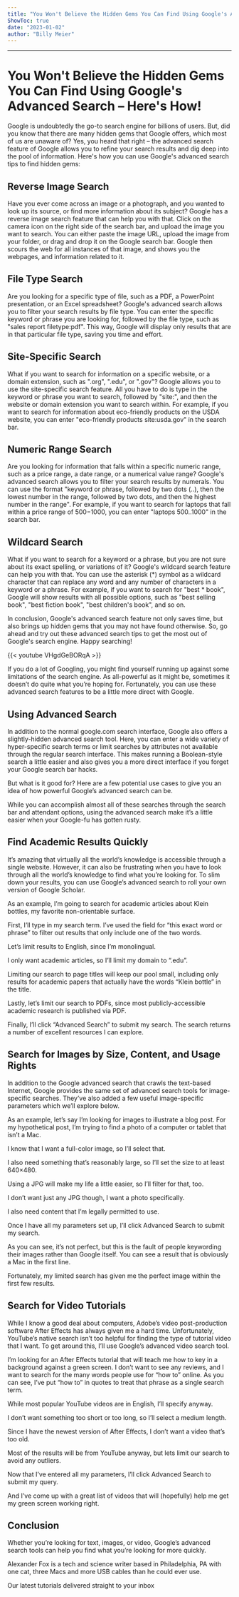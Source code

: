 ```yaml
---
title: "You Won't Believe the Hidden Gems You Can Find Using Google's Advanced Search – Here's How!"
ShowToc: true 
date: "2023-01-02"
author: "Billy Meier"
---
```

*****
# You Won't Believe the Hidden Gems You Can Find Using Google's Advanced Search – Here's How!

Google is undoubtedly the go-to search engine for billions of users. But, did you know that there are many hidden gems that Google offers, which most of us are unaware of? Yes, you heard that right – the advanced search feature of Google allows you to refine your search results and dig deep into the pool of information. Here's how you can use Google's advanced search tips to find hidden gems:

## Reverse Image Search

Have you ever come across an image or a photograph, and you wanted to look up its source, or find more information about its subject? Google has a reverse image search feature that can help you with that. Click on the camera icon on the right side of the search bar, and upload the image you want to search. You can either paste the image URL, upload the image from your folder, or drag and drop it on the Google search bar. Google then scours the web for all instances of that image, and shows you the webpages, and information related to it.

## File Type Search

Are you looking for a specific type of file, such as a PDF, a PowerPoint presentation, or an Excel spreadsheet? Google's advanced search allows you to filter your search results by file type. You can enter the specific keyword or phrase you are looking for, followed by the file type, such as "sales report filetype:pdf". This way, Google will display only results that are in that particular file type, saving you time and effort.

## Site-Specific Search

What if you want to search for information on a specific website, or a domain extension, such as ".org", ".edu", or ".gov"? Google allows you to use the site-specific search feature. All you have to do is type in the keyword or phrase you want to search, followed by "site:", and then the website or domain extension you want to search within. For example, if you want to search for information about eco-friendly products on the USDA website, you can enter "eco-friendly products site:usda.gov" in the search bar.

## Numeric Range Search

Are you looking for information that falls within a specific numeric range, such as a price range, a date range, or a numerical value range? Google's advanced search allows you to filter your search results by numerals. You can use the format "keyword or phrase, followed by two dots (..), then the lowest number in the range, followed by two dots, and then the highest number in the range". For example, if you want to search for laptops that fall within a price range of $500-$1000, you can enter "laptops $500..$1000" in the search bar.

## Wildcard Search

What if you want to search for a keyword or a phrase, but you are not sure about its exact spelling, or variations of it? Google's wildcard search feature can help you with that. You can use the asterisk (*) symbol as a wildcard character that can replace any word and any number of characters in a keyword or a phrase. For example, if you want to search for "best * book", Google will show results with all possible options, such as "best selling book", "best fiction book", "best children's book", and so on.

In conclusion, Google's advanced search feature not only saves time, but also brings up hidden gems that you may not have found otherwise. So, go ahead and try out these advanced search tips to get the most out of Google's search engine. Happy searching!

{{< youtube VHgdGeBORqA >}} 



If you do a lot of Googling, you might find yourself running up against some limitations of the search engine. As all-powerful as it might be, sometimes it doesn’t do quite what you’re hoping for. Fortunately, you can use these advanced search features to be a little more direct with Google.
 
## Using Advanced Search
 

 
In addition to the normal google.com search interface, Google also offers a slightly-hidden advanced search tool. Here, you can enter a wide variety of hyper-specific search terms or limit searches by attributes not available through the regular search interface. This makes running a Boolean-style search a little easier and also gives you a more direct interface if you forget your Google search bar hacks.
 
But what is it good for? Here are a few potential use cases to give you an idea of how powerful Google’s advanced search can be.
 
While you can accomplish almost all of these searches through the search bar and attendant options, using the advanced search make it’s a little easier when your Google-fu has gotten rusty.
 
## Find Academic Results Quickly
 
It’s amazing that virtually all the world’s knowledge is accessible through a single website. However, it can also be frustrating when you have to look through all the world’s knowledge to find what you’re looking for. To slim down your results, you can use Google’s advanced search to roll your own version of Google Scholar.
 
As an example, I’m going to search for academic articles about Klein bottles, my favorite non-orientable surface.
 
First, I’ll type in my search term. I’ve used the field for “this exact word or phrase” to filter out results that only include one of the two words.
 
Let’s limit results to English, since I’m monolingual.
 
I only want academic articles, so I’ll limit my domain to “.edu”.
 
Limiting our search to page titles will keep our pool small, including only results for academic papers that actually have the words “Klein bottle” in the title.
 
Lastly, let’s limit our search to PDFs, since most publicly-accessible academic research is published via PDF.
 
Finally, I’ll click “Advanced Search” to submit my search. The search returns a number of excellent resources I can explore.
 
## Search for Images by Size, Content, and Usage Rights
 
In addition to the Google advanced search that crawls the text-based Internet, Google provides the same set of advanced search tools for image-specific searches. They’ve also added a few useful image-specific parameters which we’ll explore below.
 
As an example, let’s say I’m looking for images to illustrate a blog post. For my hypothetical post, I’m trying to find a photo of a computer or tablet that isn’t a Mac.
 
I know that I want a full-color image, so I’ll select that.
 
I also need something that’s reasonably large, so I’ll set the size to at least 640×480.
 
Using a JPG will make my life a little easier, so I’ll filter for that, too.
 
I don’t want just any JPG though, I want a photo specifically.
 
I also need content that I’m legally permitted to use.
 
Once I have all my parameters set up, I’ll click Advanced Search to submit my search.
 
As you can see, it’s not perfect, but this is the fault of people keywording their images rather than Google itself. You can see a result that is obviously a Mac in the first line.
 
Fortunately, my limited search has given me the perfect image within the first few results.
 
## Search for Video Tutorials
 
While I know a good deal about computers, Adobe’s video post-production software After Effects has always given me a hard time. Unfortunately, YouTube’s native search isn’t too helpful for finding the type of tutorial video that I want. To get around this, I’ll use Google’s advanced video search tool.
 
I’m looking for an After Effects tutorial that will teach me how to key in a background against a green screen. I don’t want to see any reviews, and I want to search for the many words people use for “how to” online. As you can see, I’ve put “how to” in quotes to treat that phrase as a single search term.
 
While most popular YouTube videos are in English, I’ll specify anyway.
 
I don’t want something too short or too long, so I’ll select a medium length.
 
Since I have the newest version of After Effects, I don’t want a video that’s too old.
 
Most of the results will be from YouTube anyway, but lets limit our search to avoid any outliers.
 
Now that I’ve entered all my parameters, I’ll click Advanced Search to submit my query.
 
And I’ve come up with a great list of videos that will (hopefully) help me get my green screen working right.
 
## Conclusion
 
Whether you’re looking for text, images, or video, Google’s advanced search tools can help you find what you’re looking for more quickly.
 
Alexander Fox is a tech and science writer based in Philadelphia, PA with one cat, three Macs and more USB cables than he could ever use.
 
Our latest tutorials delivered straight to your inbox





